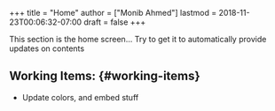 +++
title = "Home"
author = ["Monib Ahmed"]
lastmod = 2018-11-23T00:06:32-07:00
draft = false
+++

This section is the home screen... Try to get it to automatically provide updates on contents


## Working Items: {#working-items}

-   Update colors, and embed stuff
